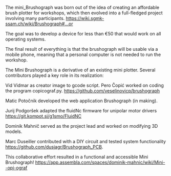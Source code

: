 

The mini_Brushograph was born out of the idea of creating an affordable brush plotter for workshops, which then evolved into a full-fledged project involving many participants. https://wiki.sgmk-ssam.ch/wiki/Brushograph#...or

The goal was to develop a device for less than €50 that would work on all operating systems.

The final result of everything is that the brushograph will be usable via a mobile phone, meaning that a personal computer is not needed to run the workshop.

The Mini Brushograph is a derivative of an existing mini plotter. Several contributors played a key role in its realization:

Vid Vidmar as creator image to gcode script. Pero Čopić worked on coding the program copicograf.py. https://github.com/veselinovicp/brushograph

Matic Potočnik developed the web application Brushograph (in making).

Jurij Podgoršek adapted the fluidNc firmware for unipolar motor drivers https://git.kompot.si/g1smo/FluidNC

Dominik Mahnič served as the project lead and worked on modifying 3D models.

Marc Duseiller contributed with a DIY circuit and tested system functionality https://github.com/dusjagr/Brushograph_PCB.

This collaborative effort resulted in a functional and accessible Mini Brushograph! https://app.assembla.com/spaces/dominik-mahnic/wiki/Mini--opi-ograf
